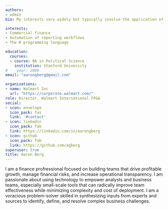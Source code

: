 ```yaml
---
authors:
- admin
bio: My interests vary widely but typically involve the application of math to the real world.

interests:
- Commercial finance
- Automation of reporting workflows
- The R programming language

education:
  courses:
  - course: BA in Political Science
    institution: Stanford University
#    year: 2009
email: "aarongberg@gmail.com"

organizations:
- name: Walmart Inc
  url: "https://corporate.walmart.com/"
role: Director, Walmart International FP&A
social:
- icon: envelope
  icon_pack: fas
  link: '#contact'
- icon: linkedin
  icon_pack: fab
  link: https://linkedin.com/in/aarongberg
- icon: github
  icon_pack: fab
  link: https://github.com/agberg
superuser: true
title: Aaron Berg
---
```


I am a finance profressional focused on building teams that drive profitable growth, manage financial risks, and increase operational transparency.  I am passionate about using technology to empower analysts and business teams, especially small-scale tools that can radically improve team effectiveness while minimizing complexity and cost of deployment.  I am a voracious problem-solver skilled in synthesizing inputs from experts and sources to identify, define, and resolve complex business challenges.
